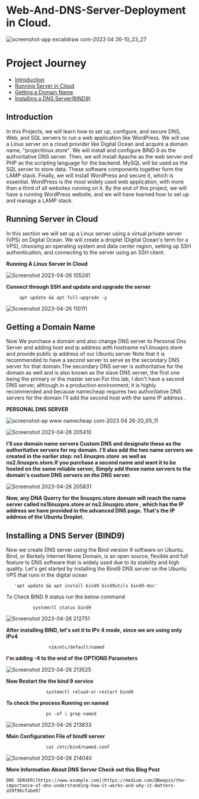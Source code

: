 # Web-And-DNS-Server-Deployment in Cloud.

![screenshot-app excalidraw com-2023 04 26-10_23_27](https://user-images.githubusercontent.com/86381942/234655195-1800fbb6-8d9f-40f1-b4b4-c51e031f88e7.png)


<!DOCTYPE html>
<html>
  <head>
</head>
  <body>
    <h1>Project Journey</h1>
    <nav>
      <ul>
        <li><a href="#introduction">Introduction</a></li>
        <li><a href="#Server">Running Server in Cloud</a></li>
        <li><a href="#dns">Getting a Domain Name</a></li>
        <li><a href="#bind">Installing a DNS Server(BIND9)</a></li>
    
   </ul>
 </nav>
    
 <section id="introduction">
    <h2>Introduction</h2>
      

  <p>In this Projects, we will learn how to set up, configure, and secure DNS, Web, and SQL servers to run a web application like WordPress. We will use a Linux server on a cloud provider like Digital Ocean and acquire a domain name, "projectlinux.store". We will install and configure BIND 9 as the authoritative DNS server. Then, we will install Apache as the web server and PHP as the scripting language for the backend. MySQL will be used as the SQL server to store data. These software components together form the LAMP stack. Finally, we will install WordPress and secure it, which is essential. WordPress is the most widely used web application, with more than a third of all websites running on it. By the end of this project, we will have a running WordPress website, and we will have learned how to set up and manage a LAMP stack.</p>
    
   <section id="Server">
     <h2>Running Server in Cloud</h2>
        
   <p>In this section we will set up a Linux server using a virtual private server (VPS) on Digital Ocean. We will create a droplet (Digital Ocean's term for a VPS), choosing an operating system and data center region, setting up SSH authentication, and connecting to the server using an SSH client.</p>
     
  <b>Running A Linux Server In Cloud </b>
     
     
  ![Screenshot 2023-04-26 105241](https://user-images.githubusercontent.com/86381942/234662041-8cf4d9e8-bc40-4c92-9faf-5100b5c26a72.png)

  <b>Connect through SSH and update and upgrade the server </b>
     
         apt update && apt full-upgrade -y
     
   ![Screenshot 2023-04-26 110111](https://user-images.githubusercontent.com/86381942/234663526-2809aeca-6154-4622-9eab-21e02d74b791.png)

 
 <section id="dns">
     <h2>Getting a Domain Name</h2>
     
 <p>Now We purchase a domain and also change DNS server to Personal Dns Server and adding host and ip address with hostname ns1.linuxpro.store and provide public ip address of our Ubuntu server Note that it is recommended to have a second server to serve as the secondary DNS server for that domain.The secondary DNS server is authoritative for the domain as well and is also known as the slave DNS server, the first one being the primary or the master server.For this lab, I don't have a second DNS server, although in a production environment, it is highly recommended and because namecheap requires two authoritative DNS servers for the domain I'll add the second host with the same IP address .</p>
     
  **PERSONAL DNS SERVER**
   
  ![screenshot-ap www namecheap com-2023 04 26-20_05_11](https://user-images.githubusercontent.com/86381942/234749410-ec4d965d-0dd2-4b17-bc89-9a66ea09459f.png)
   
   
![Screenshot 2023-04-26 205410](https://user-images.githubusercontent.com/86381942/234755387-69d736ae-adca-4145-ad60-2711c0503d70.png)
   
   <p><b>I'll use domain name servers Custom DNS and designate these as the authoritative servers for my domain. I'll also add the two name servers we created in the earlier step: ns1.linuxpro.store  as well as ns2.linuxpro.store.If you purchase a second name and want it to be hosted on the same reliable server, Simply add these name servers to the domain's custom DNS servers on the DNS server.</b></p>  
   
![Screenshot 2023-04-26 205831](https://user-images.githubusercontent.com/86381942/234756108-e9fe8e57-01cc-46cb-b273-c00396c94fb0.png)

<p><b>Now, any DNA Querry for the linuxpro.store  domain will reach the name server called ns1linuxpro.store or ns2.linuxpro.store , which has the IP address we have provided in the advanced DNS page. That's the IP address of the Ubuntu Droplet.</b></p>     
 
  <section id="bind">
     <h2>Installing a DNS Server (BIND9)</h2>
    
 <p>Now we create DNS server using the Bind version 9 software on Ubuntu. Bind, or Berkely Internet Name Domain, is an open source, flexible and full feature to DNS software that is widely used due to its stability and high quality.
Let's get started by installing the Bind9 DNS server on the Ubuntu VPS that runs in the digital ocean</p>
    
    
       'apt update && apt install bind9 bind9utils bind9-doc'    
    
    
To Check BIND 9 status run the below command
        
              systemctl status bind9
    
    
 ![Screenshot 2023-04-26 212751](https://user-images.githubusercontent.com/86381942/234759711-6f1f0610-4fe1-4601-9392-75099ffd03d1.png)

 **After installing BIND, let's set it to IPv 4 mode, since we are using only IPv4**
    
                    vim/etc/default/named
 
**I'm adding -4 to the end of the OPTIONS Parameters**
    
![Screenshot 2023-04-26 213525](https://user-images.githubusercontent.com/86381942/234762406-fcc20dc6-35b9-4f1d-ae17-5e452272e240.png)
    
 **Now Restart the the bind 9 service**
    
                   systemctl reload-or-restart bind9
    
**To check the process Running on named**

                   ps -ef | grep named 
    
 
  ![Screenshot 2023-04-26 213833](https://user-images.githubusercontent.com/86381942/234763122-2df95b75-8606-4d9c-b22d-a65d1ee81c94.png)
  
    
 **Main Configuration File of bind9 server**    
     
                   cat /etc/bind/named.conf
    
![Screenshot 2023-04-26 214040](https://user-images.githubusercontent.com/86381942/234763183-fb08c844-b96d-49d3-afb3-cce6ba7945b2.png)



 **More Information About DNS Server Check out this Blog Post** 
    
    DNS SERVER([https://www.example.com](https://medium.com/@Beepin/the-importance-of-dns-understanding-how-it-works-and-why-it-matters-a59f96cfabe0)   
    
   </body>
</html>


